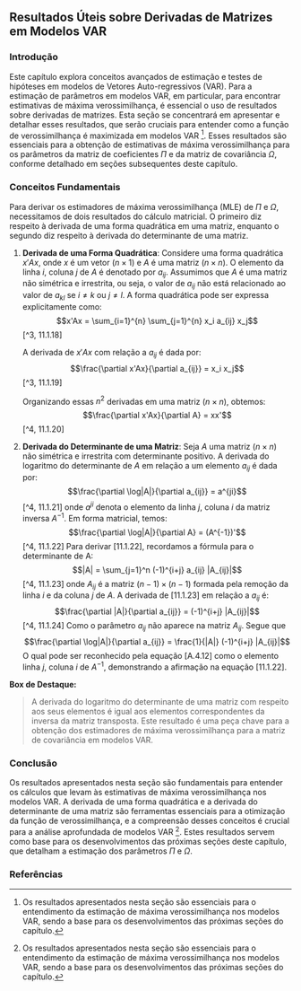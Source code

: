 ## Resultados Úteis sobre Derivadas de Matrizes em Modelos VAR

### Introdução
Este capítulo explora conceitos avançados de estimação e testes de hipóteses em modelos de Vetores Auto-regressivos (VAR). Para a estimação de parâmetros em modelos VAR, em particular, para encontrar estimativas de máxima verossimilhança, é essencial o uso de resultados sobre derivadas de matrizes. Esta seção se concentrará em apresentar e detalhar esses resultados, que serão cruciais para entender como a função de verossimilhança é maximizada em modelos VAR [^2]. Esses resultados são essenciais para a obtenção de estimativas de máxima verossimilhança para os parâmetros da matriz de coeficientes $\Pi$ e da matriz de covariância $\Omega$, conforme detalhado em seções subsequentes deste capítulo.

### Conceitos Fundamentais
Para derivar os estimadores de máxima verossimilhança (MLE) de $\Pi$ e $\Omega$, necessitamos de dois resultados do cálculo matricial. O primeiro diz respeito à derivada de uma forma quadrática em uma matriz, enquanto o segundo diz respeito à derivada do determinante de uma matriz.
1. **Derivada de uma Forma Quadrática**:
   Considere uma forma quadrática $x'Ax$, onde $x$ é um vetor $(n \times 1)$ e $A$ é uma matriz $(n \times n)$. O elemento da linha $i$, coluna $j$ de $A$ é denotado por $a_{ij}$. Assumimos que $A$ é uma matriz não simétrica e irrestrita, ou seja, o valor de $a_{ij}$ não está relacionado ao valor de $a_{kl}$ se $i \neq k$ ou $j \neq l$.
   A forma quadrática pode ser expressa explicitamente como:
   $$x'Ax = \sum_{i=1}^{n} \sum_{j=1}^{n} x_i a_{ij} x_j$$ [^3, 11.1.18]

   A derivada de $x'Ax$ com relação a $a_{ij}$ é dada por:
   $$\frac{\partial x'Ax}{\partial a_{ij}} = x_i x_j$$ [^3, 11.1.19]

   Organizando essas $n^2$ derivadas em uma matriz $(n \times n)$, obtemos:
   $$\frac{\partial x'Ax}{\partial A} = xx'$$ [^4, 11.1.20]

2. **Derivada do Determinante de uma Matriz**:
   Seja $A$ uma matriz $(n \times n)$ não simétrica e irrestrita com determinante positivo. A derivada do logaritmo do determinante de $A$ em relação a um elemento $a_{ij}$ é dada por:
   $$\frac{\partial \log|A|}{\partial a_{ij}} = a^{ji}$$ [^4, 11.1.21]
   onde $a^{ji}$ denota o elemento da linha $j$, coluna $i$ da matriz inversa $A^{-1}$. Em forma matricial, temos:
   $$\frac{\partial \log|A|}{\partial A} = (A^{-1})'$$ [^4, 11.1.22]
  Para derivar [11.1.22], recordamos a fórmula para o determinante de A:
   $$|A| = \sum_{j=1}^n (-1)^{i+j} a_{ij} |A_{ij}|$$ [^4, 11.1.23]
   onde $A_{ij}$ é a matriz $(n-1) \times (n-1)$ formada pela remoção da linha $i$ e da coluna $j$ de $A$.
    A derivada de [11.1.23] em relação a $a_{ij}$ é:
   $$\frac{\partial |A|}{\partial a_{ij}} = (-1)^{i+j} |A_{ij}|$$ [^4, 11.1.24]
   Como o parâmetro $a_{ij}$ não aparece na matriz $A_{ij}$. Segue que
   $$\frac{\partial \log|A|}{\partial a_{ij}} = \frac{1}{|A|} (-1)^{i+j} |A_{ij}|$$
   O qual pode ser reconhecido pela equação [A.4.12] como o elemento linha $j$, coluna $i$ de $A^{-1}$, demonstrando a afirmação na equação [11.1.22].

**Box de Destaque:**
> A derivada do logaritmo do determinante de uma matriz com respeito aos seus elementos é igual aos elementos correspondentes da inversa da matriz transposta. Este resultado é uma peça chave para a obtenção dos estimadores de máxima verossimilhança para a matriz de covariância em modelos VAR.

### Conclusão
Os resultados apresentados nesta seção são fundamentais para entender os cálculos que levam às estimativas de máxima verossimilhança nos modelos VAR. A derivada de uma forma quadrática e a derivada do determinante de uma matriz são ferramentas essenciais para a otimização da função de verossimilhança, e a compreensão desses conceitos é crucial para a análise aprofundada de modelos VAR [^2]. Estes resultados servem como base para os desenvolvimentos das próximas seções deste capítulo, que detalham a estimação dos parâmetros $\Pi$ e $\Omega$.

### Referências
[^2]:  Os resultados apresentados nesta seção são essenciais para o entendimento da estimação de máxima verossimilhança nos modelos VAR, sendo a base para os desenvolvimentos das próximas seções do capítulo.
[^3]:  As equações 11.1.18 e 11.1.19 definem a derivada de uma forma quadrática com respeito a elementos de uma matriz.
[^4]: As equações 11.1.20, 11.1.21, 11.1.22, 11.1.23 e 11.1.24 definem a derivada do determinante de uma matriz com respeito a seus elementos, utilizando a regra da cadeia e a fórmula do cofator.
<!-- END -->
